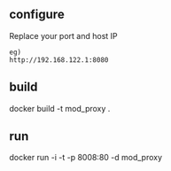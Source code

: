 configure
---
Replace your port and host IP

    eg)
    http://192.168.122.1:8080


build
---
docker build -t mod_proxy .

run
---
docker run -i -t -p 8008:80 -d mod_proxy
